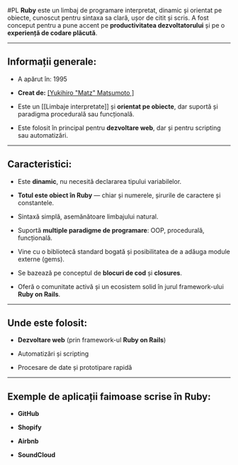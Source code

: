 #PL 
**Ruby** este un limbaj de programare interpretat, dinamic și orientat pe obiecte, cunoscut pentru sintaxa sa clară, ușor de citit și scris. A fost conceput pentru a pune accent pe **productivitatea dezvoltatorului** și pe o **experiență de codare plăcută**.

---

##  Informații generale:

- A apărut în: 1995
    
- **Creat de:** [[Yukihiro "Matz" Matsumoto ]](Japonia)
    
- Este un [[Limbaje interpretate]] și **orientat pe obiecte**, dar suportă și paradigma procedurală sau funcțională.
    
- Este folosit în principal pentru **dezvoltare web**, dar și pentru scripting sau automatizări.
    

---

##  Caracteristici:

- Este **dinamic**, nu necesită declararea tipului variabilelor.
    
- **Totul este obiect în Ruby** — chiar și numerele, șirurile de caractere și constantele.
    
- Sintaxă simplă, asemănătoare limbajului natural.
    
- Suportă **multiple paradigme de programare**: OOP, procedurală, funcțională.
    
- Vine cu o bibliotecă standard bogată și posibilitatea de a adăuga module externe (gems).
    
- Se bazează pe conceptul de **blocuri de cod** și **closures**.
    
- Oferă o comunitate activă și un ecosistem solid în jurul framework-ului **Ruby on Rails**.
    

---

##  Unde este folosit:

-  **Dezvoltare web** (prin framework-ul **Ruby on Rails**)
    
-  Automatizări și scripting
    
- Procesare de date și prototipare rapidă
    

---

##  Exemple de aplicații faimoase scrise în Ruby:

- **GitHub**
    
- **Shopify**
    
- **Airbnb**
    
- **SoundCloud**